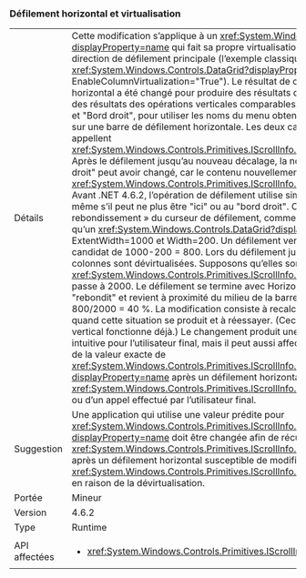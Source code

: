 ### <a name="horizontal-scrolling-and-virtualization"></a>Défilement horizontal et virtualisation

|   |   |
|---|---|
|Détails|Cette modification s’applique à un <xref:System.Windows.Controls.ItemsControl?displayProperty=name> qui fait sa propre virtualisation dans le sens orthogonal vers la direction de défilement principale (l’exemple classique est <xref:System.Windows.Controls.DataGrid?displayProperty=name> avec EnableColumnVirtualization=&quot;True&quot;).  Le résultat de certaines opérations de défilement horizontal a été changé pour produire des résultats qui sont plus intuitifs et plus proches des résultats des opérations verticales comparables. Les opérations sont &quot;Défilement ici&quot; et &quot;Bord droit&quot;, pour utiliser les noms du menu obtenu en cliquant avec le bouton droit sur une barre de défilement horizontale.  Les deux calculent un décalage candidat et appellent <xref:System.Windows.Controls.Primitives.IScrollInfo.SetHorizontalOffset(System.Double)>. Après le défilement jusqu’au nouveau décalage, la notion représentée par &quot;ici&quot; ou &quot;bord droit&quot; peut avoir changé, car le contenu nouvellement dévirtualisé a changé la valeur de <xref:System.Windows.Controls.Primitives.IScrollInfo.ExtentWidth?displayProperty=name>. Avant .NET 4.6.2, l’opération de défilement utilise simplement le décalage candidat, même s’il peut ne plus être &quot;ici&quot; ou au &quot;bord droit&quot;.  Ceci entraîne des effets comme un « rebondissement » du curseur de défilement, comme illustré dans l’exemple. Supposons qu’un <xref:System.Windows.Controls.DataGrid?displayProperty=name> a ExtentWidth=1000 et Width=200.  Un défilement vers « Bord droit » utilise un décalage candidat de 1000-200 = 800.  Lors du défilement jusqu’à ce décalage, les nouvelles colonnes sont dévirtualisées. Supposons qu’elles sont très larges, de sorte que <xref:System.Windows.Controls.Primitives.IScrollInfo.ExtentWidth?displayProperty=name> passe à 2000.  Le défilement se termine avec HorizontalOffset=800, et le curseur &quot;rebondit&quot; et revient à proximité du milieu de la barre de défilement - précisément à 800/2000 = 40 %. La modification consiste à recalculer un nouveau décalage candidat quand cette situation se produit et à réessayer. (Ceci est la façon dont le défilement vertical fonctionne déjà.) Le changement produit une expérience plus prévisible et intuitive pour l’utilisateur final, mais il peut aussi affecter les applications qui dépendent de la valeur exacte de <xref:System.Windows.Controls.Primitives.IScrollInfo.HorizontalOffset?displayProperty=name> après un défilement horizontal, qu’il s’agisse d’un appel explicite à <xref:System.Windows.Controls.Primitives.IScrollInfo.SetHorizontalOffset(System.Double)> ou d’un appel effectué par l’utilisateur final.|
|Suggestion|Une application qui utilise une valeur prédite pour <xref:System.Windows.Controls.Primitives.IScrollInfo.HorizontalOffset?displayProperty=name> doit être changée afin de récupérer la valeur réelle (et la valeur de <xref:System.Windows.Controls.Primitives.IScrollInfo.ExtentWidth?displayProperty=name>) après un défilement horizontal susceptible de modifier <xref:System.Windows.Controls.Primitives.IScrollInfo.ExtentWidth?displayProperty=name> en raison de la dévirtualisation.|
|Portée|Mineur|
|Version|4.6.2|
|Type|Runtime|
|API affectées|<ul><li><xref:System.Windows.Controls.Primitives.IScrollInfo?displayProperty=nameWithType></li></ul>|

